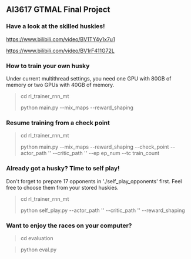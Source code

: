 ## AI3617 GTMAL Final Project

### Have a look at the skilled huskies!

https://www.bilibili.com/video/BV1TY4y1x7u1

https://www.bilibili.com/video/BV1rF411G72L


### How to train your own husky

Under current multithread settings, you need one GPU with 80GB of memory or two GPUs with 40GB of memory.

> cd rl_trainer_rnn_mt
> 
> python main.py --mix_maps --reward_shaping

### Resume training from a check point

> cd rl_trainer_rnn_mt
> 
> python main.py --mix_maps --reward_shaping --check_point --actor_path '' --critic_path '' --ep ep_num --tc train_count

### Already got a husky? Time to self play!
Don't forget to prepare 17 opponents in './self_play_opponents' first. Feel free to choose them from your stored huskies.

> cd rl_trainer_rnn_mt
> 
> python self_play.py --actor_path '' --critic_path '' --reward_shaping

### Want to enjoy the races on your computer?
> cd evaluation

> python eval.py
